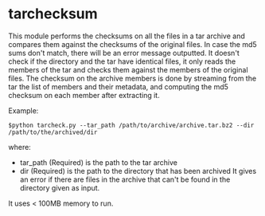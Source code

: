 tarchecksum
===========
This module performs the checksums on all the files in a tar archive and compares them
against the checksums of the original files. In case the md5 sums don't match,
there will be an error message outputted. It doesn't check if the directory and the tar have identical files, it only reads the members of the tar and checks them against the members of the original files.
The checksum on the archive members is done by streaming from the tar the list of members and their metadata,
and computing the md5 checksum on each member after extracting it.

Example:

`$python tarcheck.py --tar_path /path/to/archive/archive.tar.bz2 --dir /path/to/the/archived/dir`

where:
* tar_path (Required) is the path to the tar archive
* dir (Required) is the path to the directory that has been archived
It gives an error if there are files in the archive that can't be found in the directory
given as input.

It uses < 100MB memory to run.


